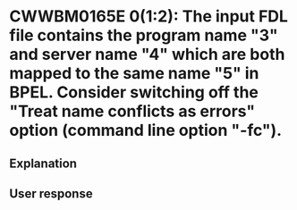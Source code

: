 # CWWBM0165E 0(1:2): The input FDL file contains the program name "3" and server name "4" which are both mapped to the same name "5" in BPEL. Consider switching off the "Treat name conflicts as errors" option (command line option "-fc").

## Explanation

## User response